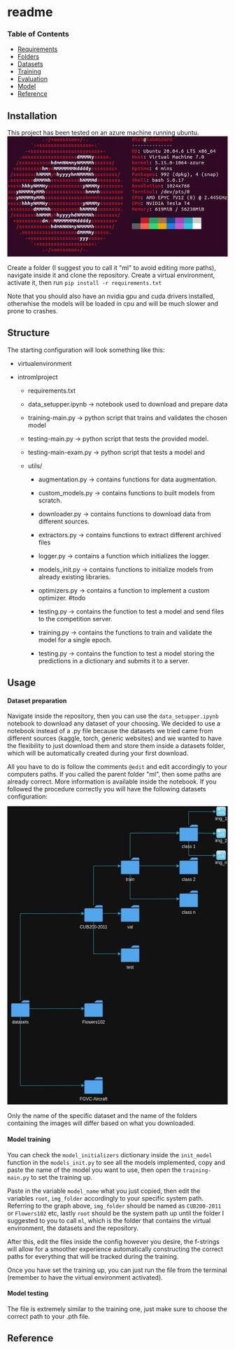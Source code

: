 # readme

### Table of Contents

- <a href='#requirements'>Requirements</a>
- <a href='#folders'>Folders</a>
- <a href='#datasets'>Datasets</a>
- <a href='#training L-Net'>Training</a>
- <a href='#evaluation'>Evaluation</a>
- <a href='#model'>Model</a>
- <a href='#reference'>Reference</a>

## Installation

This project has been tested on an azure machine running ubuntu.![neofetch](images-readme/neofetch.png)

Create a folder (I suggest you to call it "ml" to avoid editing more paths), navigate inside it and clone the repository. Create a virtual environment, activate it, then run `pip install -r requirements.txt `

Note that you should also have an nvidia gpu and cuda drivers installed, otherwhise the models will be loaded in cpu and will be much slower and prone to crashes.

## Structure

The starting configuration will look something like this:

- virtualenvironment

- intromlproject
  
  - requirements.txt
  
  - data_setupper.ipynb $\to$ notebook used to download and prepare data
  
  - training-main.py $\to$ python script that trains and validates the chosen model
  
  - testing-main.py $\to$ python script that tests the provided model.
  
  - testing-main-exam.py $\to$ python script that tests a model and 
  
  - utils/
    
    - augmentation.py $\to$ contains functions for data augmentation.
    
    - custom_models.py $\to$ contains functions to built models from scratch.
    
    - downloader.py $\to$ contains functions to download data from different sources.
    
    - extractors.py $\to$ contains functions to extract different archived files
    
    - logger.py $\to$ contains a function which initializes the logger.
    
    - models_init.py $\to$ contains functions to initialize models from already existing libraries.
    
    - optimizers.py $\to$ contains a function to implement a custom optimizer. #todo
    
    - testing.py $\to$ contains the function to test a model and send files to the competition server.
    
    - training.py $\to$ contains the functions to train and validate the model for a single epoch. 
    
    - testing.py $\to$ contains the function to test a model storing the predictions in a dictionary and submits it to a server.

## Usage

#### Dataset preparation

Navigate inside the repository, then you can use the `data_setupper.ipynb` notebook to download any dataset of your choosing. We decided to use a notebook instead of a .py file because the datasets we tried came from different sources (kaggle, torch, generic websites) and we wanted to have the flexibility to just download them and store them inside a datasets folder, which will be automatically created during your first download. 

All you have to do is follow the comments `@edit` and edit accordingly to your computers paths. If you called the parent folder "ml", then some paths are already correct. More information is available inside the notebook. If you followed the procedure correctly you will have the following datasets configuration:

![folders](images-readme/folders.jpg)

Only the name of the specific dataset and the name of the folders containing the images will differ based on what you downloaded.

#### Model training

You can check the `model_initializers` dictionary inside the `init_model` function in the `models_init.py` to see all the models implemented, copy and paste the name of the model you want to use, then open the `training-main.py` to set the training up.

Paste in the variable `model_name` what you just copied, then edit the variables `root`, `img_folder` accordingly to your specific system path. Referring to the graph above, `img_folder` should be named as `CUB200-2011` or `Flowers102` etc, lastly `root` should be the system path up until the folder I suggested to you to call `ml`, which is the folder that contains the virtual environment, the datasets and the repository.

After this, edit the files inside the config however you desire, the f-strings will allow for a smoother experience automatically constructing the correct paths for everything that will be tracked during the training.



Once you have set the training up, you can just run the file from the terminal (remember to have the virtual environment activated).

#### Model testing

The file is extremely similar to the training one, just make sure to choose the correct path to your .pth file.



## Reference